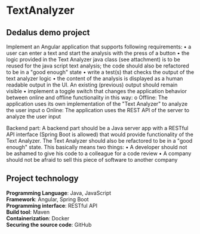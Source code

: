 # TextAnalyzer
## Dedalus demo project

Implement an Angular application that supports following requirements:
•	a user can enter a text and start the analysis with the press of a button
•	the logic provided in the Text Analyzer java class (see attachment) is to be reused for the java script text analysis; the code should also be refactored to be in a "good enough" state
•	write a test(s) that checks the output of the text analyzer logic
•	the content of the analysis is displayed as a human readable output in the UI. An existing (previous) output should remain visible
•	implement a toggle switch that changes the application behavior between online and offline functionality in this way:
	o	Offline: The application uses its own implementation of the "Text Analyzer" to analyze the user input
	o	Online: The application uses the REST API of the server to analyze the user input
 
Backend part:
A backend part should be a Java server app with a RESTful API interface (Spring Boot is allowed)  that would provide functionality of the Text Analyzer.
The Text Analyzer should also be refactored to be in a "good enough" state. 
This basically means two things:
•	A developer should not be ashamed to give his code to a colleague for a code review
•	A company should not be afraid to sell this piece of software to another company 




## Project technology

**Programming Language**: Java, JavaScript <br/>
**Framework**: Angular, Spring Boot <br/>
**Programming interface**: RESTful API <br/>
**Build tool**: Maven <br/>
**Containerization**: Docker <br/>
**Securing the source code**: GitHub <br/>
